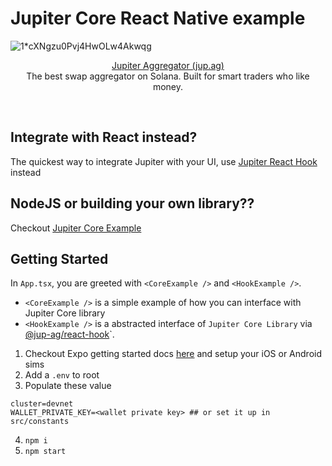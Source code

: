 # Jupiter Core React Native example
![1*cXNgzu0Pvj4HwOLw4Akwqg](https://user-images.githubusercontent.com/34560707/145749257-e48cb199-521b-476e-9d81-f79bb45ef834.png)

<p align="center">
  <a href="https://jup.ag">Jupiter Aggregator (jup.ag)</a>
  <br/>
  The best swap aggregator on Solana.  Built for smart traders who like money.
</p>
<br/>

## Integrate with React instead?
The quickest way to integrate Jupiter with your UI, use [Jupiter React Hook](https://www.npmjs.com/package/@jup-ag/react-hook) instead
## NodeJS or building your own library??
Checkout [Jupiter Core Example](https://github.com/mercurial-finance/jupiter-core-example)

## Getting Started
 In `App.tsx`, you are greeted with `<CoreExample />` and `<HookExample />`.
 - `<CoreExample />` is a simple example of how you can interface with Jupiter Core library
 - `<HookExample />` is a abstracted interface of `Jupiter Core Library` via [@jup-ag/react-hook](https://www.npmjs.com/package/@jup-ag/react-hook)`.

1. Checkout Expo getting started docs [here](https://docs.expo.dev/get-started/installation/) and setup your iOS or Android sims
2. Add a `.env` to root
3. Populate these value
```
cluster=devnet
WALLET_PRIVATE_KEY=<wallet private key> ## or set it up in src/constants
```
4. `npm i`
5. `npm start`
